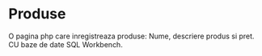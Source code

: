 # Produse
O pagina php care inregistreaza produse: Nume, descriere produs si pret. CU baze de date SQL Workbench.

